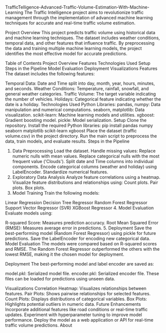 TrafficTelligence-Advanced-Traffic-Volume-Estimation-With-Machine-Learning
The Traffic Intelligence project aims to revolutionize traffic management through the implementation of advanced machine learning techniques for accurate and real-time traffic volume estimation.

Project Overview
This project predicts traffic volume using historical data and machine learning techniques. The dataset includes weather conditions, temporal data, and other features that influence traffic. By preprocessing the data and training multiple machine learning models, the project identifies the most effective model for accurate predictions.

Table of Contents
Project Overview
Features
Technologies Used
Setup
Steps in the Pipeline
Model Evaluation
Deployment
Visualizations
Features
The dataset includes the following features:

Temporal Data: Date and Time split into day, month, year, hours, minutes, and seconds.
Weather Conditions: Temperature, rainfall, snowfall, and general weather categories.
Traffic Volume: The target variable indicating the number of vehicles.
Holidays: Categorical feature indicating whether the date is a holiday.
Technologies Used
Python Libraries:
pandas, numpy: Data manipulation and numerical computations.
seaborn, matplotlib: Data visualization.
scikit-learn: Machine learning models and utilities.
xgboost: Gradient boosting model.
pickle: Model serialization.
Setup
Clone the repository.
Install the required Python libraries:
pip install pandas numpy seaborn matplotlib scikit-learn xgboost
Place the dataset (traffic volume.csv) in the project directory.
Run the main script to preprocess the data, train models, and evaluate results.
Steps in the Pipeline
1. Data Preprocessing
Load the dataset.
Handle missing values:
Replace numeric nulls with mean values.
Replace categorical nulls with the most frequent value ('Clouds').
Split date and Time columns into individual components.
Encode categorical columns (weather and holiday) using LabelEncoder.
Standardize numerical features.
2. Exploratory Data Analysis
Analyze feature correlations using a heatmap.
Visualize feature distributions and relationships using:
Count plots.
Pair plots.
Box plots.
3. Model Training
Train the following models:

Linear Regression
Decision Tree Regressor
Random Forest Regressor
Support Vector Regressor (SVR)
XGBoost Regressor
4. Model Evaluation
Evaluate models using:

R-squared Score: Measures prediction accuracy.
Root Mean Squared Error (RMSE): Measures average error in predictions.
5. Deployment
Save the best-performing model (Random Forest Regressor) using pickle for future predictions.
Save the LabelEncoder for encoding new categorical data.
Model Evaluation
The models were compared based on R-squared scores and RMSE. The Random Forest Regressor outperformed the others with the lowest RMSE, making it the chosen model for deployment.

Deployment
The best-performing model and label encoder are saved as:

model.pkl: Serialized model file.
encoder.pkl: Serialized encoder file.
These files can be loaded for predictions using unseen data.

Visualizations
Correlation Heatmap: Visualizes relationships between features.
Pair Plots: Shows pairwise relationships for selected features.
Count Plots: Displays distributions of categorical variables.
Box Plots: Highlights potential outliers in numeric data.
Future Enhancements
Incorporate additional features like road conditions or real-time traffic updates.
Experiment with hyperparameter tuning to improve model performance.
Deploy the model as a web application or API for real-time traffic volume predictions.
About
